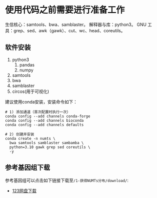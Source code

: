# 使用代码之前需要进行准备工作
生信核心：samtools、bwa、samblaster。
解释器与库：python3。
GNU 工具：grep、sed、awk（gawk）、cut、wc、head、coreutils。

## 软件安装
1. python3
   1. pandas
   2. numpy
2. samtools
3. bwa
4. samblaster
5. circos(用于可视化)

建议使用conda安装，安装命令如下：
```SH
# 1) 添加通道（首次配置时执行一次）
conda config --add channels conda-forge
conda config --add channels bioconda
conda config --add channels defaults

# 2) 创建并安装
conda create -n numts \
  bwa samtools samblaster sambamba \
  python=3.10 gawk grep sed coreutils \
  -y
```

## 参考基因组下载
参考基因组可以点击如下链接下载至`/1-获得NUMTs分布/download/`:
- [123网盘下载](https://www.123912.com/s/9k71Td-zusJ3)




 